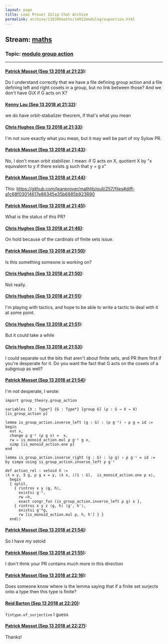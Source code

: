 ```yaml
---
layout: page
title: Lean Prover Zulip Chat Archive 
permalink: archive/116395maths/14012modulogroupaction.html
---
```


## Stream: [maths](index.html)
### Topic: [modulo group action](14012modulogroupaction.html)

---

#### [Patrick Massot (Sep 13 2018 at 21:23)](https://leanprover.zulipchat.com/#narrow/stream/116395-maths/topic/modulo%20group%20action/near/133907297):
Do I understand correctly that we have a file defining group action and a file defining left and right cosets in a group, but no link between those? And we don't have G\X if G acts on X?

#### [Kenny Lau (Sep 13 2018 at 21:32)](https://leanprover.zulipchat.com/#narrow/stream/116395-maths/topic/modulo%20group%20action/near/133907861):
we do have orbit-stabalizer theorem, if that's what you mean

#### [Chris Hughes (Sep 13 2018 at 21:33)](https://leanprover.zulipchat.com/#narrow/stream/116395-maths/topic/modulo%20group%20action/near/133907907):
I'm not sure exactly  what you mean, but it may well be part of my Sylow PR.

#### [Patrick Massot (Sep 13 2018 at 21:43)](https://leanprover.zulipchat.com/#narrow/stream/116395-maths/topic/modulo%20group%20action/near/133908423):
No, I don't mean orbit stabilizer. I mean: if G acts on X, quotient X by "x equivalent to y if there exists g such that y = g x"

#### [Patrick Massot (Sep 13 2018 at 21:44)](https://leanprover.zulipchat.com/#narrow/stream/116395-maths/topic/modulo%20group%20action/near/133908526):
This: https://github.com/leanprover/mathlib/pull/257/files#diff-a1c68f03014617e86345e35b6885b923R90

#### [Patrick Massot (Sep 13 2018 at 21:45)](https://leanprover.zulipchat.com/#narrow/stream/116395-maths/topic/modulo%20group%20action/near/133908563):
What is the status of this PR?

#### [Chris Hughes (Sep 13 2018 at 21:46)](https://leanprover.zulipchat.com/#narrow/stream/116395-maths/topic/modulo%20group%20action/near/133908650):
On hold because of the cardinals of finite sets issue.

#### [Patrick Massot (Sep 13 2018 at 21:50)](https://leanprover.zulipchat.com/#narrow/stream/116395-maths/topic/modulo%20group%20action/near/133908941):
Is this something someone is working on?

#### [Chris Hughes (Sep 13 2018 at 21:50)](https://leanprover.zulipchat.com/#narrow/stream/116395-maths/topic/modulo%20group%20action/near/133908971):
Not really.

#### [Chris Hughes (Sep 13 2018 at 21:51)](https://leanprover.zulipchat.com/#narrow/stream/116395-maths/topic/modulo%20group%20action/near/133908998):
I'm playing with tactics, and hope to be able to write a tactic to deal with it at some point.

#### [Chris Hughes (Sep 13 2018 at 21:51)](https://leanprover.zulipchat.com/#narrow/stream/116395-maths/topic/modulo%20group%20action/near/133909003):
But it could take a while

#### [Chris Hughes (Sep 13 2018 at 21:53)](https://leanprover.zulipchat.com/#narrow/stream/116395-maths/topic/modulo%20group%20action/near/133909156):
I could separate out the bits that aren't about finite sets, and PR them first if you're desperate for it. Do you want the fact that G acts on the cosets of a subgroup as well?

#### [Patrick Massot (Sep 13 2018 at 21:54)](https://leanprover.zulipchat.com/#narrow/stream/116395-maths/topic/modulo%20group%20action/near/133909216):
I'm not desperate, I wrote:
```lean
import group_theory.group_action

variables {X : Type*} {G : Type*} [group G] (ρ : G → X → X) [is_group_action ρ]

lemma is_group_action.inverse_left (g : G) : (ρ g⁻¹) ∘ ρ g = id :=
begin
  ext x,
  change ρ g⁻¹ (ρ g x) =  x,
  rw ← is_monoid_action.mul ρ g⁻¹ g x,
  simp [is_monoid_action.one ρ]
end

lemma is_group_action.inverse_right (g : G) : (ρ g) ∘ ρ g⁻¹ = id :=
by simpa using is_group_action.inverse_left ρ g⁻¹

def action_rel : setoid X :=
⟨λ x y, ∃ g, ρ g x = y, ⟨λ x, ⟨(1 : G),  is_monoid_action.one ρ x⟩,
  begin
  { split,
    { rintros x y ⟨g, h⟩,
      existsi g⁻¹,
      rw ←h,
      exact congr_fun (is_group_action.inverse_left ρ g) x },
    { rintros x y z ⟨g, h⟩ ⟨g', h'⟩,
      existsi g'*g,
      rw [is_monoid_action.mul ρ, h, h'] } }
  end⟩⟩
```

#### [Patrick Massot (Sep 13 2018 at 21:54)](https://leanprover.zulipchat.com/#narrow/stream/116395-maths/topic/modulo%20group%20action/near/133909233):
So I have my setoid

#### [Patrick Massot (Sep 13 2018 at 21:55)](https://leanprover.zulipchat.com/#narrow/stream/116395-maths/topic/modulo%20group%20action/near/133909249):
I don't think your PR contains much more in this direction

#### [Patrick Massot (Sep 13 2018 at 22:16)](https://leanprover.zulipchat.com/#narrow/stream/116395-maths/topic/modulo%20group%20action/near/133910622):
Does someone know where is the lemma saying that if a finite set surjects onto a type then this type is finite?

#### [Reid Barton (Sep 13 2018 at 22:20)](https://leanprover.zulipchat.com/#narrow/stream/116395-maths/topic/modulo%20group%20action/near/133910888):
`fintype.of_surjective` I guess

#### [Patrick Massot (Sep 13 2018 at 22:27)](https://leanprover.zulipchat.com/#narrow/stream/116395-maths/topic/modulo%20group%20action/near/133911324):
Thanks!

